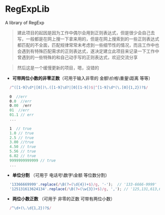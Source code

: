 # RegExpLib
A  library of RegExp
> 建此项目的起因是因为工作中偶尔会用到正则表达式，但是很少会自己去写，一般都是在网上搜一下拿来用的，但是在网上搜索到的一些正则表达式都匹配的不全面，匹配规律常常未考虑到一些细节性的情况，而且工作中也会遇到有特殊匹配需求的正则表达式，遂决定建立此项目来记录一下工作中曾遇到的一些特殊的和自己动手写的正则表达式，欢迎交流分享

> 然后这是一个缓慢更新的项目，嗯，没错的

- **可带两位小数的非零正数**（可用于输入非零的 金额\价格\重量\距离 等等）
```javaScript
  /^([1-9]\d*|[0])\.([1-9]\d?|[0][1-9])$|^[1-9]\d*(\.[0]{1,2})?$/
  
  0  //err
  0.0  //err
  0.00  /err
  01  //err
  01.1 // err
  ...
  
  1  // true
  1.0 // true
  2.5 // true
  3.00 //true
  4.50 // true
  5.56 // true
  6.02 // true
  9999999999999 // true
  ...
```

- **单位分割** （可用于 电话号\数字\金额 等位数分割）
```javaScript
  '13366669999'.replace(/\B(?=(\d{4})+$)/g, '-');  // '133-6666-9999'
  '125131613624134'.replace(/\B(?=(\w{3})+$)/g, ','); // '125,131,613,624,134'
```

- **两位小数正数** （可用于 非零的正数 可带有两位小数）
```javascript
  /^\d+(\.\d{1,2})?$/
```
